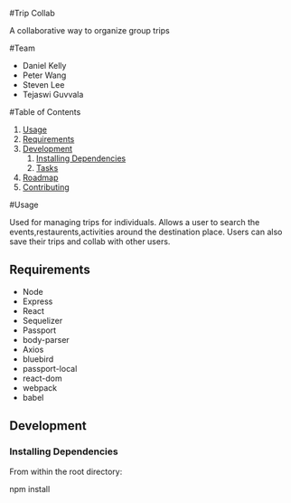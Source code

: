 #Trip Collab

A collaborative way to organize group trips

#Team

  - Daniel Kelly
  - Peter Wang
  - Steven Lee
  - Tejaswi Guvvala

#Table of Contents

1. [Usage](#Usage)
1. [Requirements](#requirements)
1. [Development](#development)
    1. [Installing Dependencies](#installing-dependencies)
    1. [Tasks](#tasks)
1. [Roadmap](#roadmap)
1. [Contributing](#contributing)

#Usage

Used for managing trips for individuals. Allows a user to search the events,restaurents,activities around the destination place. Users can also save their trips and collab with other users.

## Requirements

* Node
* Express
* React
* Sequelizer
* Passport
* body-parser
* Axios
* bluebird
* passport-local
* react-dom
* webpack
* babel

## Development

### Installing Dependencies

From within the root directory:

npm install
